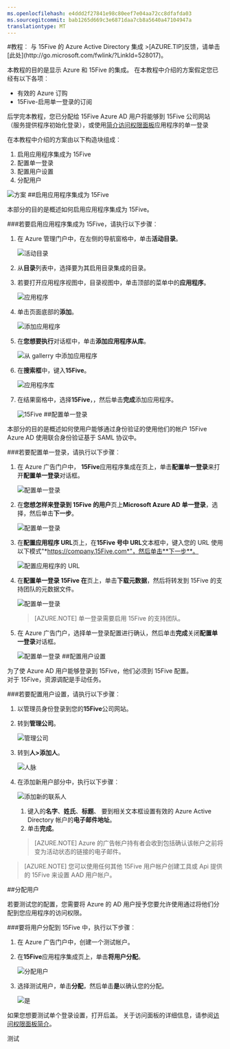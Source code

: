 ```yaml
---
ms.openlocfilehash: e4ddd2f27841e98c80eef7e04aa72cc8dfafda03
ms.sourcegitcommit: bab1265d669c3e6871daa7cb8a5640a47104947a
translationtype: MT
---
```

<properties pageTitle="教程︰ Azure Active Directory 集成与 15Five |Microsoft Azure" description="了解如何使用 15Five Azure Active Directory 以启用单一登录、 自动化资源调配，和更多。" services="active-directory" authors="MarkusVi"  documentationCenter="na" manager="stevenpo"/>
<tags ms.service="active-directory" ms.devlang="na" ms.topic="article" ms.tgt_pltfrm="na" ms.workload="identity" ms.date="08/01/2015" ms.author="markvi" />
#教程︰ 与 15Five 的 Azure Active Directory 集成
>[AZURE.TIP]反馈，请单击[此处](http://go.microsoft.com/fwlink/?LinkId=528017)。

本教程的目的是显示 Azure 和 15Five 的集成。 在本教程中介绍的方案假定您已经有以下各项︰

-   有效的 Azure 订购
-   15Five-启用单一登录的订阅

后学完本教程，您已分配给 15Five Azure AD 用户将能够到 15Five 公司网站 （服务提供程序初始化登录），或使用[简介访问权限面板](https://msdn.microsoft.com/library/dn308586)应用程序的单一登录

在本教程中介绍的方案由以下构造块组成︰

1.  启用应用程序集成为 15Five
2.  配置单一登录
3.  配置用户设置
4.  分配用户

![方案](./media/active-directory-saas-15five-tutorial/IC784667.png "Scenario")
##启用应用程序集成为 15Five

本部分的目的是概述如何启用应用程序集成为 15Five。

###若要启用应用程序集成为 15Five，请执行以下步骤︰

1.  在 Azure 管理门户中，在左侧的导航窗格中，单击**活动目录**。

    ![活动目录](./media/active-directory-saas-15five-tutorial/IC700993.png "Active Directory")

2.  从**目录**列表中，选择要为其启用目录集成的目录。

3.  若要打开应用程序视图中，目录视图中，单击顶部的菜单中的**应用程序**。

    ![应用程序](./media/active-directory-saas-15five-tutorial/IC700994.png "Applications")

4.  单击页面底部的**添加**。

    ![添加应用程序](./media/active-directory-saas-15five-tutorial/IC749321.png "Add application")

5.  在**您想要执行**对话框中，单击**添加应用程序从库**。

    ![从 gallerry 中添加应用程序](./media/active-directory-saas-15five-tutorial/IC749322.png "Add an application from gallerry")

6.  在**搜索框**中，键入**15Five**。

    ![应用程序库](./media/active-directory-saas-15five-tutorial/IC784668.png "Application Gallery")

7.  在结果窗格中，选择**15Five**，，然后单击**完成**添加应用程序。

    ![15Five](./media/active-directory-saas-15five-tutorial/IC784669.png "15Five")
##配置单一登录

本部分的目的是概述如何使用户能够通过身份验证的使用他们的帐户 15Five Azure AD 使用联合身份验证基于 SAML 协议中。

###若要配置单一登录，请执行以下步骤︰

1.  在 Azure 广告门户中， **15Five**应用程序集成在页上，单击**配置单一登录**来打开**配置单一登录**对话框。

    ![配置单一登录](./media/active-directory-saas-15five-tutorial/IC784670.png "Configure single sign-on")

2.  在**您想怎样来登录到 15Five 的用户**页上**Microsoft Azure AD 单一登录**，选择，然后单击**下一步**。

    ![配置单一登录](./media/active-directory-saas-15five-tutorial/IC784671.png "Configure single sign-on")

3.  在**配置应用程序 URL**页上，在**15Five 号中 URL**文本框中，键入您的 URL 使用以下模式"*https://company.15Five.com*"，然后单击**下一步**。

    ![配置应用程序的 URL](./media/active-directory-saas-15five-tutorial/IC784672.png "Configure App URL")

4.  在**配置单一登录 15Five 在**页上，单击**下载元数据**，然后将转发到 15Five 的支持团队的元数据文件。

    ![配置单一登录](./media/active-directory-saas-15five-tutorial/IC784673.png "Configure single sign-on")

    >[AZURE.NOTE] 单一登录需要启用 15Five 的支持团队。

5.  在 Azure 广告门户，选择单一登录配置进行确认，然后单击**完成**关闭**配置单一登录**对话框。

    ![配置单一登录](./media/active-directory-saas-15five-tutorial/IC784674.png "Configure single sign-on")
##配置用户设置

为了使 Azure AD 用户能够登录到 15Five，他们必须到 15Five 配置。  
对于 15Five，资源调配是手动任务。

###若要配置用户设置，请执行以下步骤︰

1.  以管理员身份登录到您的**15Five**公司网站。

2.  转到**管理公司**。

    ![管理公司](./media/active-directory-saas-15five-tutorial/IC784675.png "Manage Company")

3.  转到**人\>添加人**。

    ![人脉](./media/active-directory-saas-15five-tutorial/IC784676.png "People")

4.  在添加新用户部分中，执行以下步骤︰

    ![添加新的联系人](./media/active-directory-saas-15five-tutorial/IC784677.png "Add New Person")

    1.  键入的**名字**、**姓氏**、**标题**、 要到相关文本框设置有效的 Azure Active Directory 帐户的**电子邮件地址**。
    2.  单击**完成**。

    >[AZURE.NOTE] Azure 的广告帐户持有者会收到包括确认该帐户之前将变为活动状态的链接的电子邮件。

>[AZURE.NOTE] 您可以使用任何其他 15Five 用户帐户创建工具或 Api 提供的 15Five 来设置 AAD 用户帐户。

##分配用户

若要测试您的配置，您需要将 Azure 的 AD 用户授予您要允许使用通过将他们分配到您应用程序的访问权限。

###要将用户分配到 15Five 中，执行以下步骤︰

1.  在 Azure 广告门户中，创建一个测试帐户。

2.  在**15Five**应用程序集成页上，单击**将用户分配**。

    ![分配用户](./media/active-directory-saas-15five-tutorial/IC784678.png "Assign users")

3.  选择测试用户，单击**分配**，然后单击**是**以确认您的分配。

    ![是](./media/active-directory-saas-15five-tutorial/IC767830.png "Yes")

如果您想要测试单个登录设置，打开后盖。 关于访问面板的详细信息，请参阅[访问权限面板简介](https://msdn.microsoft.com/library/dn308586)。

测试
